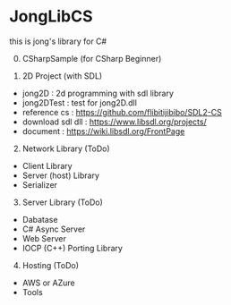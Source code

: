 # JongLibCS
this is jong's library for C#

0. CSharpSample (for CSharp Beginner)

1. 2D Project (with SDL)
- jong2D : 2d programming with sdl library
- jong2DTest : test for jong2D.dll
- reference cs : https://github.com/flibitijibibo/SDL2-CS
- download sdl dll : https://www.libsdl.org/projects/
- document : https://wiki.libsdl.org/FrontPage

2. Network Library (ToDo)
- Client Library
- Server (host) Library
- Serializer

3. Server Library (ToDo) 
- Dabatase
- C# Async Server
- Web Server
- IOCP (C++) Porting Library

4. Hosting (ToDo)
- AWS or AZure
- Tools
